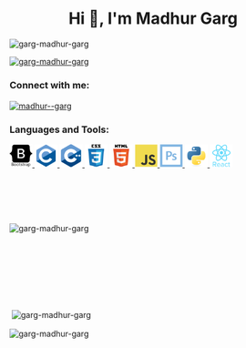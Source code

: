 <h1 align="center">Hi 👋, I'm Madhur Garg</h1>


<p align="left"> <img
        src="https://komarev.com/ghpvc/?username=garg-madhur-garg&label=Profile%20views&color=0e75b6&style=flat"
        alt="garg-madhur-garg" /> </p>

<p align="left"> <a href="https://github.com/ryo-ma/github-profile-trophy"><img
            src="https://github-profile-trophy.vercel.app/?username=garg-madhur-garg" alt="garg-madhur-garg" /></a> </p>

<h3 align="left">Connect with me:</h3>
<p align="left">
    <a href="https://linkedin.com/in/madhur--garg" target="blank"><img align="center"
            src="https://raw.githubusercontent.com/rahuldkjain/github-profile-readme-generator/master/src/images/icons/Social/linked-in-alt.svg"
            alt="madhur--garg" height="30" width="40" /></a>
    
</p>

<h3 align="left">Languages and Tools:</h3>
<p align="left"> <a href="https://getbootstrap.com" target="_blank"> <img
            src="https://raw.githubusercontent.com/devicons/devicon/master/icons/bootstrap/bootstrap-plain-wordmark.svg"
            alt="bootstrap" width="40" height="40" /> </a> <a href="https://www.cprogramming.com/" target="_blank"> <img
            src="https://raw.githubusercontent.com/devicons/devicon/master/icons/c/c-original.svg" alt="c" width="40"
            height="40" /> </a> <a href="https://www.w3schools.com/cpp/" target="_blank"> <img
            src="https://raw.githubusercontent.com/devicons/devicon/master/icons/cplusplus/cplusplus-original.svg"
            alt="cplusplus" width="40" height="40" /> </a> <a href="https://www.w3schools.com/css/" target="_blank">
        <img src="https://raw.githubusercontent.com/devicons/devicon/master/icons/css3/css3-original-wordmark.svg"
            alt="css3" width="40" height="40" /> </a> <a href="https://www.w3.org/html/" target="_blank"> <img
            src="https://raw.githubusercontent.com/devicons/devicon/master/icons/html5/html5-original-wordmark.svg"
            alt="html5" width="40" height="40" /> </a> <a href="https://developer.mozilla.org/en-US/docs/Web/JavaScript"
        target="_blank"> <img
            src="https://raw.githubusercontent.com/devicons/devicon/master/icons/javascript/javascript-original.svg"
            alt="javascript" width="40" height="40" /> </a> <a href="https://www.linux.org/" target="_blank">  <img
            src="https://raw.githubusercontent.com/devicons/devicon/master/icons/photoshop/photoshop-line.svg"
            alt="photoshop" width="40" height="40" /> </a> <a href="https://www.python.org" target="_blank"> <img
            src="https://raw.githubusercontent.com/devicons/devicon/master/icons/python/python-original.svg"
            alt="python" width="40" height="40" /> </a> <a href="https://reactjs.org/" target="_blank"> <img
            src="https://raw.githubusercontent.com/devicons/devicon/master/icons/react/react-original-wordmark.svg"
            alt="react" width="40" height="40" /> </a> </p>

<br><br><br><br>
<p><img align="left"
        src="https://github-readme-stats.vercel.app/api/top-langs?username=garg-madhur-garg&show_icons=true&locale=en&layout=compact"
        alt="garg-madhur-garg" /></p>
<br><br><br><br><br><br><br><br>
<p>&nbsp;<img align="center"
        src="https://github-readme-stats.vercel.app/api?username=garg-madhur-garg&show_icons=true&locale=en"
        alt="garg-madhur-garg" /></p>
<p><img align="center" src="https://github-readme-streak-stats.herokuapp.com/?user=garg-madhur-garg&"
        alt="garg-madhur-garg" /></p>

